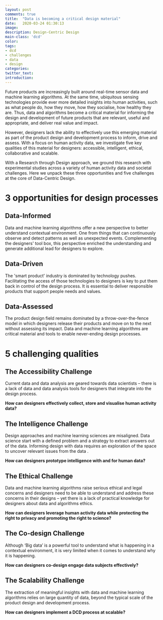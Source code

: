 ```yaml
---
layout: post
comments: true
title:  "Data is becoming a critical design material"
date:   2020-03-24 01:30:13
image: 
description: Design-Centric Design
main-class: 'dcd'
color:
tags:
- dcd
- challenges
- data
- design
categories:
twitter_text:
introduction:
---
```


Future products are increasingly built around real-time sensor data and machine learning algorithms. At the same
time, ubiquitous sensing technologies provide ever more detailed insights into human activities, such as what
people do, how they move, how they socialise, how healthy they are. Thus, data and algorithms become a critical
material for informing the design and development of future products that are relevant, useful and appropriate,
and deliver real value and impact.

However, designers lack the ability to effectively use this emerging material as part of the product design and
development process to inform, drive and assess. With a focus on human activity data, we investigate five key qualities of this material for
designers: accessible, intelligent, ethical, collaborative and scalable.

With a Research through Design approach, we ground this research with experimental studies across a variety of
human activity data and societal challenges. Here we unpack these three opportunities
and five challenges at the core of Data-Centric Design.
                                    
# 3 opportunities for design processes
                                 
## Data-Informed

Data and machine learning algorithms offer a new perspective to better understand contextual
environment. One from things that can continuously observe and detect patterns as well as unexpected
events. Complementing the designers' tool box, this perspective enriched the understanding and
generate additional lead for designers to explore.

## Data-Driven

The 'smart product' industry is dominated by technology pushes. Facilitating the access of
those technologies to designers is key to put them back in control of the design process. It is
essential to deliver responsible products that support people needs and values.

## Data-Assessed
                          
The product design field remains dominated by a throw-over-the-fence model in which designers
release their products and move on to the next without assessing its impact. Data and machine
learning algorithms are critical material and tools to enable never-ending design processes.
                          
# 5 challenging qualities
                                  
## The Accessibility Challenge
                          
Current data and data analysis are geared towards data scientists – there is a lack of data and data
analysis tools for designers that integrate into the design process.
                          
**How can designers effectively collect, store and visualise human activity data?**
                          
## The Intelligence Challenge
                          
Design approaches and machine learning sciences are misaligned. Data science start with a defined
problem and a strategy to extract answers out of the data. Informing design with data requires an
exploration of the space to uncover relevant issues from the data .
                          
**How can designers prototype intelligence with and for human data?**
                                
## The Ethical Challenge
                        
Data and machine learning algorithms raise serious ethical and legal concerns and designers need to
be able to understand and address these concerns in their designs – yet there is a lack of
practical knowledge for designers about data and algorithms ethics.
                          
**How can designers leverage human activity data while protecting the right to privacy and promoting the
right to science?**
                                
## The Co-design Challenge
                                           
Although ‘Big data’ is a powerful tool to understand what is happening in a contextual environment,
it is  very limited when it comes to understand why it is happening.
                              
**How can designers co-design engage data subjects effectively?**
                          
## The Scalability Challenge
                          
The extraction of meaningful insights with data and machine learning algorithms relies on large
quantity of data, beyond the typical scale of the product design and development process.
                          
**How can designers implement a DCD process at scalable?**
